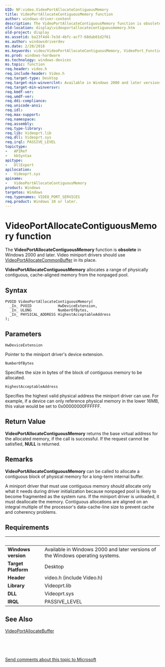 ```yaml
---
UID: NF:video.VideoPortAllocateContiguousMemory
title: VideoPortAllocateContiguousMemory function
author: windows-driver-content
description: The VideoPortAllocateContiguousMemory function is obsolete in Windows 2000 and later.
old-location: display\videoportallocatecontiguousmemory.htm
old-project: display
ms.assetid: ba23f4d4-7e3d-4bfc-acf7-68dab01d2f61
ms.author: windowsdriverdev
ms.date: 2/20/2018
ms.keywords: video/VideoPortAllocateContiguousMemory, VideoPort_Functions_5aed176c-b0d1-4b0d-8d0d-7689bc31d661.xml, VideoPortAllocateContiguousMemory, VideoPortAllocateContiguousMemory function [Display Devices], display.videoportallocatecontiguousmemory
ms.prod: windows-hardware
ms.technology: windows-devices
ms.topic: function
req.header: video.h
req.include-header: Video.h
req.target-type: Desktop
req.target-min-winverclnt: Available in Windows 2000 and later versions of the Windows operating systems.
req.target-min-winversvr: 
req.kmdf-ver: 
req.umdf-ver: 
req.ddi-compliance: 
req.unicode-ansi: 
req.idl: 
req.max-support: 
req.namespace: 
req.assembly: 
req.type-library: 
req.lib: Videoprt.lib
req.dll: Videoprt.sys
req.irql: PASSIVE_LEVEL
topictype:
-	APIRef
-	kbSyntax
apitype:
-	DllExport
apilocation:
-	Videoprt.sys
apiname:
-	VideoPortAllocateContiguousMemory
product: Windows
targetos: Windows
req.typenames: VIDEO_PORT_SERVICES
req.product: Windows 10 or later.
---
```



# VideoPortAllocateContiguousMemory function
The <b>VideoPortAllocateContiguousMemory</b> function is <b>obsolete</b> in Windows 2000 and later. Video miniport drivers should use <a href="..\video\nf-video-videoportallocatecommonbuffer.md">VideoPortAllocateCommonBuffer</a> in its place.

<b>VideoPortAllocateContiguousMemory</b> allocates a range of physically contiguous, cache-aligned memory from the nonpaged pool.

## Syntax

````
PVOID VideoPortAllocateContiguousMemory(
  _In_ PVOID            HwDeviceExtension,
  _In_ ULONG            NumberOfBytes,
  _In_ PHYSICAL_ADDRESS HighestAcceptableAddress
);
````

## Parameters

`HwDeviceExtension`

Pointer to the miniport driver's device extension.

`NumberOfBytes`

Specifies the size in bytes of the block of contiguous memory to be allocated.

`HighestAcceptableAddress`

Specifies the highest valid physical address the miniport driver can use. For example, if a device can only reference physical memory in the lower 16MB, this value would be set to 0x00000000FFFFFF.


## Return Value

<b>VideoPortAllocateContiguousMemory</b> returns the base virtual address for the allocated memory, if the call is successful. If the request cannot be satisfied, <b>NULL</b> is returned.

## Remarks

<b>VideoPortAllocateContiguousMemory</b> can be called to allocate a contiguous block of physical memory for a long-term internal buffer.

A miniport driver that must use contiguous memory should allocate only what it needs during driver initialization because nonpaged pool is likely to become fragmented as the system runs. If the miniport driver is unloaded, it must deallocate the memory. Contiguous allocations are aligned on an integral multiple of the processor's data-cache-line size to prevent cache and coherency problems.

## Requirements
| &nbsp; | &nbsp; |
| ---- |:---- |
| **Windows version** | Available in Windows 2000 and later versions of the Windows operating systems.  |
| **Target Platform** | Desktop |
| **Header** | video.h (include Video.h) |
| **Library** | Videoprt.lib |
| **DLL** | Videoprt.sys |
| **IRQL** | PASSIVE_LEVEL |

## See Also

<a href="..\video\nf-video-videoportallocatebuffer.md">VideoPortAllocateBuffer</a>



 

 

<a href="mailto:wsddocfb@microsoft.com?subject=Documentation%20feedback [display\display]:%20VideoPortAllocateContiguousMemory function%20 RELEASE:%20(2/20/2018)&amp;body=%0A%0APRIVACY STATEMENT%0A%0AWe use your feedback to improve the documentation. We don't use your email address for any other purpose, and we'll remove your email address from our system after the issue that you're reporting is fixed. While we're working to fix this issue, we might send you an email message to ask for more info. Later, we might also send you an email message to let you know that we've addressed your feedback.%0A%0AFor more info about Microsoft's privacy policy, see http://privacy.microsoft.com/en-us/default.aspx." title="Send comments about this topic to Microsoft">Send comments about this topic to Microsoft</a>